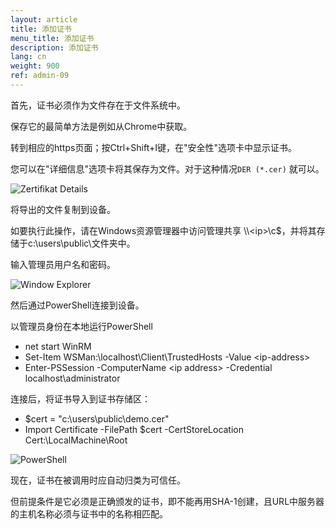 ```yaml
---
layout: article
title: 添加证书
menu_title: 添加证书
description: 添加证书
lang: cn
weight: 900
ref: admin-09
---
```


首先，证书必须作为文件存在于文件系统中。

保存它的最简单方法是例如从Chrome中获取。


转到相应的https页面；按Ctrl+Shift+I键，在"安全性"选项卡中显示证书。

您可以在"详细信息"选项卡将其保存为文件。对于这种情况`DER (*.cer)` 就可以。

![Zertifikat Details](/assets/images/admin/certificates/zertifikat-details.png)

将导出的文件复制到设备。

如要执行此操作，请在Windows资源管理器中访问管理共享 \\\\\<ip\>\c$，并将其存储于c:\users\public\文件夹中。

输入管理员用户名和密码。

![Window Explorer](/assets/images/admin/certificates/windows-explorer.png)

然后通过PowerShell连接到设备。

以管理员身份在本地运行PowerShell

* net start WinRM
* Set-Item WSMan:\localhost\Client\TrustedHosts -Value \<ip-address\>
* Enter-PSSession -ComputerName \<ip address\> -Credential localhost\administrator

连接后，将证书导入到证书存储区：

* $cert = "c:\users\public\demo.cer"
* Import Certificate -FilePath $cert -CertStoreLocation Cert:\LocalMachine\Root

![PowerShell](/assets/images/admin/certificates/powershell.png)

现在，证书在被调用时应自动归类为可信任。

但前提条件是它必须是正确颁发的证书，即不能再用SHA-1创建，且URL中服务器的主机名称必须与证书中的名称相匹配。

